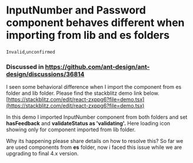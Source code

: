 # InputNumber and Password component behaves different when importing from lib and es folders

`Invalid`,`unconfirmed`

### Discussed in https://github.com/ant-design/ant-design/discussions/36814

I seen some behavioral difference when I import the component from es folder and lib folder. Please find the stackblitz demo link below.
[https://stackblitz.com/edit/react-zxppg6?file=demo.tsx](https://stackblitz.com/edit/react-zxppg6?file=demo.tsx)

In this demo I imported InputNumber component from both folders and set **hasFeedback** and **validateStatus as 'validating'.** Here loading icon showing only for component imported from lib folder.

Why its happening please share details on how to resolve this?
So far we are used components from **es** folder, now i faced this issue while we are upgrading to final 4.x version.
